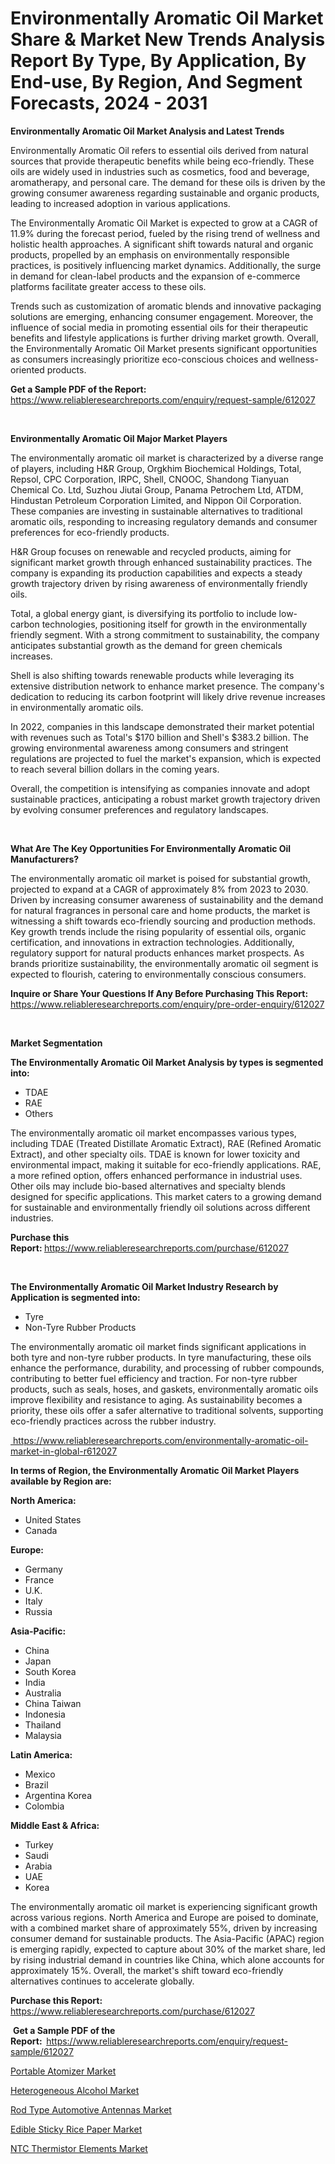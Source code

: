 <p><h1>Environmentally Aromatic Oil Market Share & Market New Trends Analysis Report By Type, By Application, By End-use, By Region, And Segment Forecasts, 2024 - 2031</h1></p><p><strong>Environmentally Aromatic Oil Market Analysis and Latest Trends</strong></p>
<p><p>Environmentally Aromatic Oil refers to essential oils derived from natural sources that provide therapeutic benefits while being eco-friendly. These oils are widely used in industries such as cosmetics, food and beverage, aromatherapy, and personal care. The demand for these oils is driven by the growing consumer awareness regarding sustainable and organic products, leading to increased adoption in various applications.</p><p>The Environmentally Aromatic Oil Market is expected to grow at a CAGR of 11.9% during the forecast period, fueled by the rising trend of wellness and holistic health approaches. A significant shift towards natural and organic products, propelled by an emphasis on environmentally responsible practices, is positively influencing market dynamics. Additionally, the surge in demand for clean-label products and the expansion of e-commerce platforms facilitate greater access to these oils. </p><p>Trends such as customization of aromatic blends and innovative packaging solutions are emerging, enhancing consumer engagement. Moreover, the influence of social media in promoting essential oils for their therapeutic benefits and lifestyle applications is further driving market growth. Overall, the Environmentally Aromatic Oil Market presents significant opportunities as consumers increasingly prioritize eco-conscious choices and wellness-oriented products.</p></p>
<p><strong>Get a Sample PDF of the Report:&nbsp;</strong> <a href="https://www.reliableresearchreports.com/enquiry/request-sample/612027?utm_campaign=10&utm_medium=2&utm_source=Github&utm_content=ia&utm_term=10122024&utm_id=environmentally-aromatic-oil">https://www.reliableresearchreports.com/enquiry/request-sample/612027</a></p>
<p>&nbsp;</p>
<p><strong>Environmentally Aromatic Oil Major Market Players</strong></p>
<p><p>The environmentally aromatic oil market is characterized by a diverse range of players, including H&R Group, Orgkhim Biochemical Holdings, Total, Repsol, CPC Corporation, IRPC, Shell, CNOOC, Shandong Tianyuan Chemical Co. Ltd, Suzhou Jiutai Group, Panama Petrochem Ltd, ATDM, Hindustan Petroleum Corporation Limited, and Nippon Oil Corporation. These companies are investing in sustainable alternatives to traditional aromatic oils, responding to increasing regulatory demands and consumer preferences for eco-friendly products.</p><p>H&R Group focuses on renewable and recycled products, aiming for significant market growth through enhanced sustainability practices. The company is expanding its production capabilities and expects a steady growth trajectory driven by rising awareness of environmentally friendly oils.</p><p>Total, a global energy giant, is diversifying its portfolio to include low-carbon technologies, positioning itself for growth in the environmentally friendly segment. With a strong commitment to sustainability, the company anticipates substantial growth as the demand for green chemicals increases.</p><p>Shell is also shifting towards renewable products while leveraging its extensive distribution network to enhance market presence. The company's dedication to reducing its carbon footprint will likely drive revenue increases in environmentally aromatic oils.</p><p>In 2022, companies in this landscape demonstrated their market potential with revenues such as Total's $170 billion and Shell's $383.2 billion. The growing environmental awareness among consumers and stringent regulations are projected to fuel the market's expansion, which is expected to reach several billion dollars in the coming years.</p><p>Overall, the competition is intensifying as companies innovate and adopt sustainable practices, anticipating a robust market growth trajectory driven by evolving consumer preferences and regulatory landscapes.</p></p>
<p>&nbsp;</p>
<p><strong>What Are The Key Opportunities For Environmentally Aromatic Oil Manufacturers?</strong></p>
<p><p>The environmentally aromatic oil market is poised for substantial growth, projected to expand at a CAGR of approximately 8% from 2023 to 2030. Driven by increasing consumer awareness of sustainability and the demand for natural fragrances in personal care and home products, the market is witnessing a shift towards eco-friendly sourcing and production methods. Key growth trends include the rising popularity of essential oils, organic certification, and innovations in extraction technologies. Additionally, regulatory support for natural products enhances market prospects. As brands prioritize sustainability, the environmentally aromatic oil segment is expected to flourish, catering to environmentally conscious consumers.</p></p>
<p><strong>Inquire or Share Your Questions If Any Before Purchasing This Report:</strong> <a href="https://www.reliableresearchreports.com/enquiry/pre-order-enquiry/612027?utm_campaign=10&utm_medium=2&utm_source=Github&utm_content=ia&utm_term=10122024&utm_id=environmentally-aromatic-oil">https://www.reliableresearchreports.com/enquiry/pre-order-enquiry/612027</a></p>
<p>&nbsp;</p>
<p><strong>Market Segmentation</strong></p>
<p><strong>The Environmentally Aromatic Oil Market Analysis by types is segmented into:</strong></p>
<p><ul><li>TDAE</li><li>RAE</li><li>Others</li></ul></p>
<p><p>The environmentally aromatic oil market encompasses various types, including TDAE (Treated Distillate Aromatic Extract), RAE (Refined Aromatic Extract), and other specialty oils. TDAE is known for lower toxicity and environmental impact, making it suitable for eco-friendly applications. RAE, a more refined option, offers enhanced performance in industrial uses. Other oils may include bio-based alternatives and specialty blends designed for specific applications. This market caters to a growing demand for sustainable and environmentally friendly oil solutions across different industries.</p></p>
<p><strong>Purchase this Report:&nbsp;</strong><a href="https://www.reliableresearchreports.com/purchase/612027?utm_campaign=10&utm_medium=2&utm_source=Github&utm_content=ia&utm_term=10122024&utm_id=environmentally-aromatic-oil">https://www.reliableresearchreports.com/purchase/612027</a></p>
<p>&nbsp;</p>
<p><strong>The Environmentally Aromatic Oil Market Industry Research by Application is segmented into:</strong></p>
<p><ul><li>Tyre</li><li>Non-Tyre Rubber Products</li></ul></p>
<p><p>The environmentally aromatic oil market finds significant applications in both tyre and non-tyre rubber products. In tyre manufacturing, these oils enhance the performance, durability, and processing of rubber compounds, contributing to better fuel efficiency and traction. For non-tyre rubber products, such as seals, hoses, and gaskets, environmentally aromatic oils improve flexibility and resistance to aging. As sustainability becomes a priority, these oils offer a safer alternative to traditional solvents, supporting eco-friendly practices across the rubber industry.</p></p>
<p><a href="https://www.reliableresearchreports.com/environmentally-aromatic-oil-market-in-global-r612027?utm_campaign=10&utm_medium=2&utm_source=Github&utm_content=ia&utm_term=10122024&utm_id=environmentally-aromatic-oil">&nbsp;https://www.reliableresearchreports.com/environmentally-aromatic-oil-market-in-global-r612027</a></p>
<p><strong>In terms of Region, the Environmentally Aromatic Oil Market Players available by Region are:</strong></p>
<p>
    <p> <strong> North America: </strong>
        <ul>
            <li>United States</li>
            <li>Canada</li>
        </ul>
        </p> 
    <p> <strong> Europe: </strong>
        <ul>
            <li>Germany</li>
            <li>France</li>
            <li>U.K.</li>
            <li>Italy</li>
            <li>Russia</li>
        </ul>
        </p> 
    <p> <strong> Asia-Pacific: </strong>
        <ul>
            <li>China</li>
            <li>Japan</li>
            <li>South Korea</li>
            <li>India</li>
            <li>Australia</li>
            <li>China Taiwan</li>
            <li>Indonesia</li>
            <li>Thailand</li>
            <li>Malaysia</li>
        </ul>
        </p> 
    <p> <strong> Latin America: </strong>
        <ul>
            <li>Mexico</li>
            <li>Brazil</li>
            <li>Argentina Korea</li>
            <li>Colombia</li>
        </ul>
        </p> 
    <p> <strong> Middle East & Africa: </strong>
        <ul>
            <li>Turkey</li>
            <li>Saudi</li>
            <li>Arabia</li>
            <li>UAE</li>
            <li>Korea</li>
        </ul>
    </p>
    </p>
<p><p>The environmentally aromatic oil market is experiencing significant growth across various regions. North America and Europe are poised to dominate, with a combined market share of approximately 55%, driven by increasing consumer demand for sustainable products. The Asia-Pacific (APAC) region is emerging rapidly, expected to capture about 30% of the market share, led by rising industrial demand in countries like China, which alone accounts for approximately 15%. Overall, the market's shift toward eco-friendly alternatives continues to accelerate globally.</p></p>
<p><strong>Purchase this Report: </strong><a href="https://www.reliableresearchreports.com/purchase/612027?utm_campaign=10&utm_medium=2&utm_source=Github&utm_content=ia&utm_term=10122024&utm_id=environmentally-aromatic-oil">https://www.reliableresearchreports.com/purchase/612027</a></p>
<p>&nbsp;<strong>Get a Sample PDF of the Report:&nbsp;&nbsp;</strong><a href="https://www.reliableresearchreports.com/enquiry/request-sample/612027?utm_campaign=10&utm_medium=2&utm_source=Github&utm_content=ia&utm_term=10122024&utm_id=environmentally-aromatic-oil">https://www.reliableresearchreports.com/enquiry/request-sample/612027</a></p>
<p><strong></strong></p>
<p><p><a href="https://github.com/mahnoor2003/Market-Research-Report-List-6/blob/main/portable-atomizer-market.md?utm_campaign=10&utm_medium=2&utm_source=Github&utm_content=ia&utm_term=10122024&utm_id=environmentally-aromatic-oil">Portable Atomizer Market</a></p><p><a href="https://www.linkedin.com/pulse/futur-trend-quest-sl8ue?utm_campaign=10&utm_medium=2&utm_source=Github&utm_content=ia&utm_term=10122024&utm_id=environmentally-aromatic-oil">Heterogeneous Alcohol Market</a></p><p><a href="https://www.linkedin.com/pulse/th-score-market-0ptye?utm_campaign=10&utm_medium=2&utm_source=Github&utm_content=ia&utm_term=10122024&utm_id=environmentally-aromatic-oil">Rod Type Automotive Antennas Market</a></p><p><a href="https://www.linkedin.com/pulse/futur-trend-quest-sl8ue?utm_campaign=10&utm_medium=2&utm_source=Github&utm_content=ia&utm_term=10122024&utm_id=environmentally-aromatic-oil">Edible Sticky Rice Paper Market</a></p><p><a href="https://github.com/ygfu6u/Market-Research-Report-List-1/blob/main/ntc-thermistor-elements-market.md?utm_campaign=10&utm_medium=2&utm_source=Github&utm_content=ia&utm_term=10122024&utm_id=environmentally-aromatic-oil">NTC Thermistor Elements Market</a></p></p>
